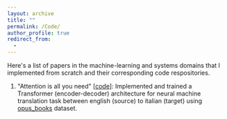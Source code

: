 ```yaml
---
layout: archive
title: ""
permalink: /Code/
author_profile: true
redirect_from:
  - 
---
```


Here's a list of papers in the machine-learning and systems domains that I implemented from scratch and their corresponding code respositories.

1. "Attention is all you need" [[code](https://github.com/sirish-gambhira/attention-pytorch)]: Implemented and trained a Transformer (encoder-decoder) architecture for neural machine translation task between english (source) to italian (target) using [opus_books](https://huggingface.co/datasets/Helsinki-NLP/opus_books) dataset.